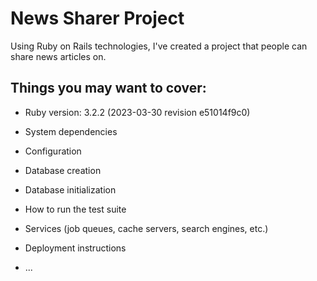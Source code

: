 # News Sharer Project
 Using Ruby on Rails technologies, I've created a project that people can share news articles on. 


## Things you may want to cover:

* Ruby version: 3.2.2 (2023-03-30 revision e51014f9c0)

* System dependencies

* Configuration

* Database creation

* Database initialization

* How to run the test suite

* Services (job queues, cache servers, search engines, etc.)

* Deployment instructions

* ...
